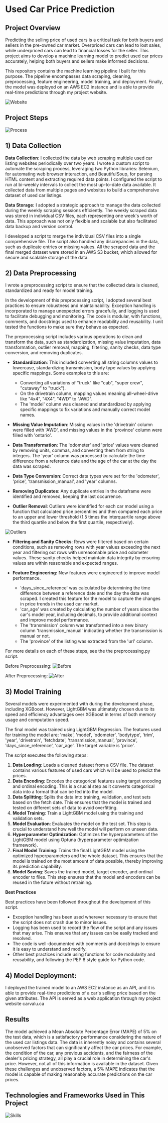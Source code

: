 # Used Car Price Prediction

## Project Overview
Predicting the selling price of used cars is a critical task for both buyers and sellers in the pre-owned car market. Overpriced cars can lead to lost sales, while underpriced cars can lead to financial losses for the seller. This project aims to develop a machine learning model to predict used car prices accurately, helping both buyers and sellers make informed decisions.

This repository contains the machine learning pipeline I built for this purpose. The pipeline encompasses data scraping, cleaning, preprocessing, feature engineering, model training, and deployment. Finally, the model was deployed on an AWS EC2 instance and is able to provide real-time predictions through my project website.

![Website](https://carvalu.ca/images/website_ss3.jpg)

## Project Steps

![Process](https://carvalu.ca/images/process_pipeline.png)

## 1) Data Collection
**Data Collection**: I collected the data by web scraping multiple used car listing websites periodically over two years. I wrote a custom script to automate the scraping process, leveraging two Python libraries: Selenium, for automating web browser interaction, and BeautifulSoup, for parsing HTML content and extracting required data points. I configured the script to run at bi-weekly intervals to collect the most up-to-date data available. It collected data from multiple pages and websites to build a comprehensive dataset of used car listings.

**Data Storage:** I adopted a strategic approach to manage the data collected during the weekly scraping sessions efficiently. The weekly scraped data was stored in individual CSV files, each representing one week's worth of data. This approach was not only flexible and scalable but also facilitated data backup and version control. 

I developed a script to merge the individual CSV files into a single comprehensive file. The script also handled any discrepancies in the data, such as duplicate entries or missing values. All the scraped data and the final merged dataset were stored in an AWS S3 bucket, which allowed for secure and scalable storage of the data.

## 2) Data Preprocessing
I wrote a preprocessing script to ensure that the collected data is cleaned, standardized and ready for model training. 

In the development of this preprocessing script, I adopted several best practices to ensure robustness and maintainability. Exception handling is incorporated to manage unexpected errors gracefully, and logging is used to facilitate debugging and monitoring. The code is modular, with functions, comments, and docstrings used to enhance readability and reusability. I unit tested the functions to make sure they behave as expected.

The preprocessing script includes various operations to clean and transform the data, such as standardization, missing value imputation, data transformation, outlier removal, mapping, filtering, sanity checks, data type conversion, and removing duplicates.

- **Standardization**: 
  This included converting all string columns values to lowercase, standardizing transmission, body type values by applying specific mappings. Some examples to this are:
  - Converting all variations of "truck" like "cab", "super crew", "cutaway" to "truck").
  - On the drivetrain column, mapping values meaning all-wheel-drive like "4x4", "4X4", "4WD" to "AWD". 
  - The 'model' column was cleaned and standardized by applying specific mappings to fix variations and manually correct model names.

- **Missing Value Imputation**:
  Missing values in the 'drivetrain' column were filled with 'AWD', and missing values in the 'province' column were filled with 'ontario'.

- **Data Transformation**:
  The 'odometer' and 'price' values were cleaned by removing units, commas, and converting them from string to integers. The 'year' column was processed to calculate the time difference from a reference date and the age of the car at the day the data was scraped.

- **Data Type Conversion**: Correct data types were set for the 'odometer', 'price', 'transmission_manual', and 'year' columns.

-  **Removing Duplicates**: Any duplicate entries in the dataframe were identified and removed, keeping the last occurrence.

- **Outlier Removal**:
Outliers were identified for each car model using a function that calculated price percentiles and then compared each price to an upper and lower threshold (1.5 times the interquartile range above the third quartile and below the first quartile, respectively).

![Outliers](https://carvalu.ca/images/outliers.jpg)

- **Filtering and Sanity Checks**:
Rows were filtered based on certain conditions, such as removing rows with year values exceeding the next year and filtering out rows with unreasonable price and odometer values. These sanity checks helped maintain data integrity by ensuring values are within reasonable and expected ranges.

- **Feature Engineering:**
  New features were engineered to improve model performance.
  - 'days_since_reference' was calculated by determining the time difference between a reference date and the day the data was scraped. I created this feature for the model to capture the changes in price trends in the used car market.
  - 'car_age' was created by calculating the number of years since the car's model year, including decimals, to provide additional context and improve model performance.
  - The 'transmission' column was transformed into a new binary column 'transmission_manual' indicating whether the transmission is manual or not.
  - The 'province' of the listing was extracted from the 'url' column. 

For more details on each of these steps, see the the preprocessing.py script.


Before Preprocessing:
![Before](https://carvalu.ca/images/before.jpg)

After Preprocessing:
![After](https://carvalu.ca/images/after.jpg)

## 3) Model Training 

Several models were experimented with during the development phase, including XGBoost. However, LightGBM was ultimately chosen due to its speed and efficiency advantages over XGBoost in terms of both memory usage and computation speed.

The final model was trained using LightGBM Regression. The features used for training the model are: 'make', 'model', 'odometer', 'bodytype', 'trim', 'year', 'drivetrain', 'fetchdate', 'transmission_manual', 'province', 'days_since_reference', 'car_age'. The target variable is 'price'.

The script executes the following steps:

1.  **Data Loading**: Loads a cleaned dataset from a CSV file. The dataset contains various features of used cars which will be used to predict the prices.
2.  **Data Encoding**: Encodes the categorical features using target encoding and ordinal encoding. This is a crucial step as it converts categorical data into a format that can be fed into the model.
3.  **Data Splitting**: Splits the data into training, validation, and test sets based on the fetch date. This ensures that the model is trained and tested on different sets of data to avoid overfitting.
4.  **Model Training**: Train a LightGBM model using the training and validation sets. 
5.  **Model Evaluation**: Evaluates the model on the test set. This step is crucial to understand how well the model will perform on unseen data.
6.  **Hyperparameter Optimization**: Optimizes the hyperparameters of the LightGBM model using Optuna (hyperparameter optimization framework).
7.  **Final Model Training**: Trains the final LightGBM model using the optimized hyperparameters and the whole dataset. This ensures that the model is trained on the most amount of data possible, thereby improving its prediction capability.
8.  **Model Saving**: Saves the trained model, target encoder, and ordinal encoder to files. This step ensures that the model and encoders can be reused in the future without retraining.

**Best Practices**

Best practices have been followed throughout the development of this script. 
- Exception handling has been used wherever necessary to ensure that the script does not crash due to minor issues.
- Logging has been used to record the flow of the script and any issues that may arise. This ensures that any issues can be easily tracked and resolved.
- The code is well-documented with comments and docstrings to ensure it is easy to understand and modify.
- Other best practices include using functions for code modularity and reusability, and following the PEP 8 style guide for Python code.

## 4) Model Deployment: 
I deployed the trained model to an AWS EC2 instance as an API, and it is able to provide real-time predictions of a car's selling price based on the given attributes. The API is served as a web application through my project website carvalu.ca

## Results

The model achieved a Mean Absolute Percentage Error (MAPE) of 5% on the test data, which is a satisfactory performance considering the nature of the used car listings data. The data is inherently noisy and contains several unobserved factors that can significantly affect the car prices. For example, the condition of the car, any previous accidents, and the fairness of the dealer's pricing strategy, all play a crucial role in determining the car's price. However, not all of this information is available in the dataset. Given these challenges and unobserved factors, a 5% MAPE indicates that the model is capable of making reasonably accurate predictions on the car prices.

## Technologies and Frameworks Used in This Project
![Skills](https://carvalu.ca/images/skills_map.png)
